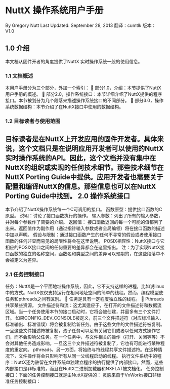 NuttX 操作系统用户手册
============
By Gregory Nutt
Last Updated: September 28, 2013
翻译：cumtlk
版本：V1.0

1.0 介绍
-------------

本文档从固件开者的角度提供了NuttX 实时操作系统一般的使用信息。
### 1.1 文档概述
本用户手册分为三个部分，外加一个索引：
	部分1.0，介绍：本节提供了NuttX用户手册的概述。
	部分2.0，操作系统接口：本节详细介绍了NuttX提供的程序接口。本节被划分为几个段落来描述操作系统接口的不同部分。
	部分3.0，操作系统数据结构：本节介绍了在NuttX接口中使用的数据结构。
### 1.2 目标读者与使用范围
目标读者是在NuttX上开发应用的固件开发者。具体来说，这个文档只是在说明应用开发者可以使用的NuttX 实时操作系统的API。因此，这个文档并没有集中在NuttX的组织或实现的任何技术细节。那些技术细节在NuttX Porting Guide中提供。应用开发者也需要关于配置和编译NuttX的信息。那些信息也可以在NuttX  Porting  Guide中找到。
2.0 操作系统接口
----------------
本节介绍了NuttX操作系统每一个C可调用的接口。
函数原型：提供接口函数的C原型。
说明：讨论了接口函数执行的操作。
输入参数：列出了所有的输入参数，并对每个参数作了简要的介绍。
返回值： 接口函数返回的每一个可能的值都列了出来。返回值作为副作用（通过指针输入参数或者全局编领）将在接口函数的描述中加以声明。
假设与限制：通过接口函数产生的任何不寻常的假设或者使用接口函数的任何非显而易见的局限性将会在这里说明。
POSIX相容性：NuttX接口与它相应的POSIX接口之间的任何重要的差异都会在这里指出。
注：为了实现NuttX接口函数的独立的名称空间，函数名和类型之间的差异可以预期的，在这些段落中不会被定义为差异。
### 2.1 任务控制接口
任务：NuttX是一个平面地址操作系统，因此，它不支持这样的进程，比如说linux中的方式。NuttX仅仅支持运行在相同地址空间的简单的线程。然而，编程模型使任务和pthreads之间有区别。
	任务是具有一定程度独立性的线程。
	Pthreads 共享某些资源。
文件描述符和流：这尤其适应于，在打开的文件描述符和数据流区域。当一个任务使用本节的接口启动时，它将会被创建，并最多有三个文件打开。
如果CONFIG_DEV_CONSOLE被定义，前三个文件描述符（对应标准输入、标准输出、标准错误）将会被复制给新任务。由于这些文件的文件描述符被复制。一旦这些文件描述符被复制，孩子任务可以足有关闭它们或者以任何方式操作它们，而不会影响父任务。在一个任务中，与文件相关的操作（打开、关闭等等）不会对其他任务造成影响。一旦这三个文件描述符被复制了，它也有可能进行某种程度的重定向。
pthreads，另一方面，将始终与符线程共享文件描述符。在这种情况下，文件操作将会只影响所有从同一父线程启动的线程。
执行文件系统中的程序：NuttX还为驻留在文件系统单独建立程序的执行提供了内部接口。然而，这些内部接口是非标准的，而且在NuttX二进制加载器和NXFLAT被文档化。
任务控制接口：下面的任务控制接口就是由NuttX提供的：
灵感来自于VxWorks接口非标准任务控制接口：

